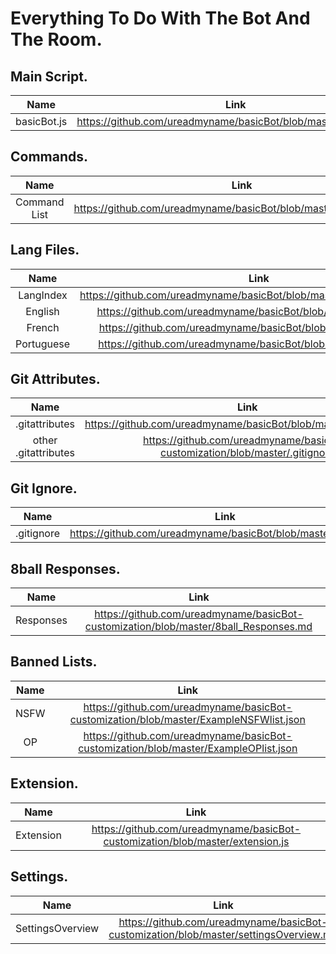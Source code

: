 Everything To Do With The Bot And The Room.
===========================================

Main Script.
------------
|Name|Link|
|:-------------------------------------------------:|:-------------------------------------------------:|
|basicBot.js|https://github.com/ureadmyname/basicBot/blob/master/basicBot.js|

Commands.
---------
|Name|Link|
|:-------------------------------------------------:|:-------------------------------------------------:|
|Command List|https://github.com/ureadmyname/basicBot/blob/master/commands.md|

Lang Files.
-----------
|Name|Link|
|:-------------------------------------------------:|:-------------------------------------------------:|
|LangIndex|https://github.com/ureadmyname/basicBot/blob/master/lang/langIndex.json|
|English|https://github.com/ureadmyname/basicBot/blob/master/lang/en.json|
|French|https://github.com/ureadmyname/basicBot/blob/master/lang/fr.json|
|Portuguese|https://github.com/ureadmyname/basicBot/blob/master/lang/pt.json|

Git Attributes.
---------------
|Name|Link|
|:-------------------------------------------------:|:-------------------------------------------------:|
|.gitattributes|https://github.com/ureadmyname/basicBot/blob/master/.gitattributes|
|other .gitattributes|https://github.com/ureadmyname/basicBot-customization/blob/master/.gitignore|

Git Ignore.
-----------
|Name|Link|
|:-------------------------------------------------:|:-------------------------------------------------:|
|.gitignore|https://github.com/ureadmyname/basicBot/blob/master/.gitignore|

8ball Responses.
----------------
|Name|Link|
|:-------------------------------------------------:|:-------------------------------------------------:|
|Responses|https://github.com/ureadmyname/basicBot-customization/blob/master/8ball_Responses.md|

Banned Lists.
-------------
|Name|Link|
|:-------------------------------------------------:|:-------------------------------------------------:|
|NSFW|https://github.com/ureadmyname/basicBot-customization/blob/master/ExampleNSFWlist.json|
|OP|https://github.com/ureadmyname/basicBot-customization/blob/master/ExampleOPlist.json|

Extension.
----------
|Name|Link|
|:-------------------------------------------------:|:-------------------------------------------------:|
|Extension|https://github.com/ureadmyname/basicBot-customization/blob/master/extension.js|

Settings.
---------
|Name|Link|
|:-------------------------------------------------:|:-------------------------------------------------:|
|SettingsOverview|https://github.com/ureadmyname/basicBot-customization/blob/master/settingsOverview.md|
